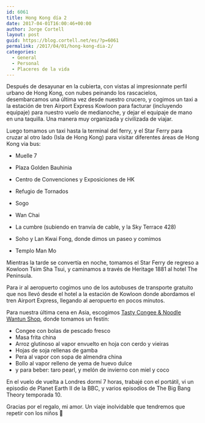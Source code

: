 ```yaml
---
id: 6061
title: Hong Kong día 2
date: 2017-04-01T16:00:46+00:00
author: Jorge Cortell
layout: post
guid: https://blog.cortell.net/es/?p=6061
permalink: /2017/04/01/hong-kong-dia-2/
categories:
  - General
  - Personal
  - Placeres de la vida
---
```

Después de desayunar en la cubierta, con vistas al impresionnate perfil urbano de Hong Kong, con nubes peinando los rascacielos, desembarcamos una última vez desde nuestro crucero, y cogimos un taxi a la estación de tren Airport Express Kowloon para facturar (incluyendo equipaje) para nuestro vuelo de medianoche, y dejar el equipaje de mano en una taquilla. Una manera muy organizada y civilizada de viajar.

Luego tomamos un taxi hasta la terminal del ferry, y el Star Ferry para cruzar al otro lado (Isla de Hong Kong) para visitar diferentes áreas de Hong Kong via bus:

  * Muelle 7
  * Plaza Golden Bauhinia
  * Centro de Convenciones y Exposiciones de HK
  * Refugio de Tornados
  * Sogo
  * Wan Chai
  * La cumbre (subiendo en tranvía de cable, y la Sky Terrace 428)

  * Soho y Lan Kwai Fong, donde dimos un paseo y comimos
  * Templo Man Mo

Mientras la tarde se convertía en noche, tomamos el Star Ferry de regreso a Kowloon Tsim Sha Tsui, y caminamos a través de Heritage 1881 al hotel The Peninsula.

Para ir al aeropuerto cogimos uno de los autobuses de transporte gratuito que nos llevó desde el hotel a la estación de Kowloon donde abordamos el tren Airport Express, llegando al aeropuerto en pocos minutos.

Para nuestra última cena en Asia, escogimos [Tasty Congee & Noodle Wantun Shop](https://www.tasty.co.hk), donde tomamos un festín:

  * Congee con bolas de pescado fresco
  * Masa frita china
  * Arroz glutinoso al vapor envuelto en hoja con cerdo y vieiras
  * Hojas de soja rellenas de gamba
  * Pera al vapor con sopa de almendra china
  * Bollo al vapor relleno de yema de huevo dulce
  * y para beber: taro pearl, y melón de invierno con miel y coco

En el vuelo de vuelta a Londres dormí 7 horas, trabajé con el portátil, vi un episodio de Planet Earth II de la BBC, y varios episodios de The Big Bang Theory temporada 10.

Gracias por el regalo, mi amor. Un viaje inolvidable que tendremos que repetir con los niños 🙂